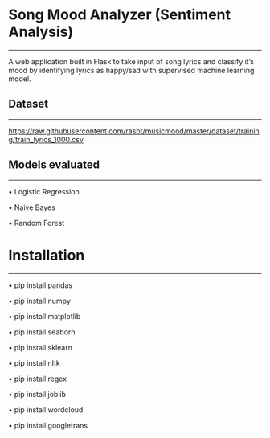 # Song Mood Analyzer (Sentiment Analysis)
*****************************************
A web application built in Flask to take input of song lyrics and classify it’s mood by identifying lyrics as happy/sad with supervised machine learning model.

## Dataset
************************************************
https://raw.githubusercontent.com/rasbt/musicmood/master/dataset/training/train_lyrics_1000.csv


## Models evaluated
****************************************************
•	Logistic Regression

•	Naive Bayes

•	Random Forest

# Installation
****************************************
•	pip install pandas

•	pip install numpy

•	pip install matplotlib

•	pip install seaborn

•	pip install sklearn

•	pip install nltk

•	pip install regex

•	pip install joblib

•	pip install wordcloud

•	pip install googletrans







